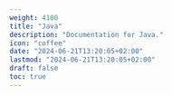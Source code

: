 ```yaml
---
weight: 4100
title: "Java"
description: "Documentation for Java."
icon: "coffee"
date: "2024-06-21T13:20:05+02:00"
lastmod: "2024-06-21T13:20:05+02:00"
draft: false
toc: true
---
```

